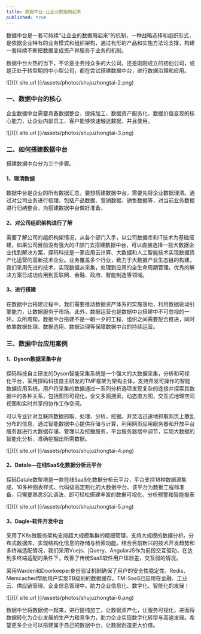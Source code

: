 ```yaml
---
title: 数据中台-让企业数据用起来
published: true
---
```


数据中台是一套可持续“让企业的数据用起来”的机制，一种战略选择和组织形式，是依据企业特有的业务模式和组织架构，通过有形的产品和实施方法论支撑，构建一套持续不断把数据变成资产并服务于业务的机制。

数据中台火热的当下，不论是业务线众多的大公司，还是刚刚成立的初创公司，或是正处于转型期的中小型公司，都在尝试搭建数据中台，进行数据治理和应用。

![]({{ site.url }}/assets/photos/shujuzhongtai-2.png)

### 一、数据中台的核心

企业数据中台需要具备数据整合、提纯加工、数据资产服务化、数据价值变现的核心能力，让企业内部员工、客户能够快速触达数据，并且使用。

![]({{ site.url }}/assets/photos/shujuzhongtai-3.png)

### 二、如何搭建数据中台

搭建数据中台分为三个步骤。

#### 1、理清数据

数据中台是企业的所有数据汇总，要想搭建数据中台，需要先将企业数据理清。通过对公司业务进行梳理，包括产品数据、营销数据、销售数据等，对当前业务数据进行归纳整合，为搭建数据中台做好准备。

#### 2、对公司组织架构进行了解

需要了解公司的组织构架情况，从各个部门入手，以公司数据库和IT技术为基础搭建，如果公司目前没有强大的IT部门去搭建数据中台，可以直接选择一些大数据企业找到解决方案，探码科技是一家应用云计算、大数据和人工智能技术实现数据资产化运营的高新技术企业。业务覆盖多个行业，致力于大数据产业生态链的构建，我们采用先进的技术，实现数据从采集，处理到应用的全生命周期管理。优秀的解决方案已成功应用到互联网、金融、政府、智能制造等领域。

#### 3、进行搭建

在数据中台搭建过程中，我们需要推动数据资产体系的实施落地，利用数据驱动引擎能力，让数据服务于市场。此外，数据运营也是数据中台搭建中不可忽视的一环。众所周知，数据中台搭建不是一朝一夕的工程，组织之间需要配合推进，同时依靠数据处理、数据选用、数据治理等保障数据中台的持续运营。

### 三、数据中台应用案例

#### 1、Dyson数据采集中台

探码科技自主研发的Dyson智能采集系统是一个强大的大数据采集，分析和可视化平台，采用探码科技自主研发的TMF框架为架构主体，支持开发可操作的智能数据应用系统。用户将采集的数据通过一系列分析选项发现复杂的连接并探索其数据中的各种关系，包括图形可视化，全文多面搜索，动态直方图，交互式地理空间视图和实时共享的协作工作空间。

可以专业针对互联网数据抓取、处理、分析，挖掘。并灵活迅速地抓取网页上散乱分布的信息，通过智能数据中心提供存储与计算，利用网页应用服务器和开放平台服务器进行大数据存储、管理以及挖掘服务，平台服务器居中调节，实现大数据的智能化分析，准确挖掘出所需数据。

![]({{ site.url }}/assets/photos/shujuzhongtai-4.png)

#### 2、Datale—在线SaaS化数据分析云平台

探码Datale数聚塔是一款在线SaaS化数据分析云平台，平台支持18种数据源集成、10多种图表样式、代码级高定制化的大数据中台。该平台为数据工程师准备，只需要熟悉SQL语法，即可轻松搭建丰富的数据可视化、分析预警和智能报表

![]({{ site.url }}/assets/photos/shujuzhongtai-5.png)

#### 3、Dagle-软件开发中台

采用了K8s微服务架构支持超大规模集群的精细管理，支持大规模的数据分析。分布式数据库，实现结构化信息的存储与检索功能。结合目前新兴的技术开发趋势和多终端适配情况，我们采用Vuejs、jQuery、AngularJS作为前段交互驱动，在达到多终端适配的条件下，改善了传统SaaS软件用户体验差，交互弱的情况。

采用Warden和Doorkeeper身份验证机制确保了用户的安全性稳定性，Redis、Memcached帮助用户实现TB级别的数据缓存。TM-SaaS已应用在金融、工业云、供应链管理、企业信息管理中。助力企业信息化、数字化、智能化的发展！

![]({{ site.url }}/assets/photos/shujuzhongtai-6.png)

数据中台将数据统一起来，进行提纯加工，让数据资产化，让服务可视化，进而将数据转化为企业发展的生产力和竞争力，助力企业实现数字化转型与高速发展。希望更多企业可以搭建属于自己的数据中台，让数据创造更大价值。

